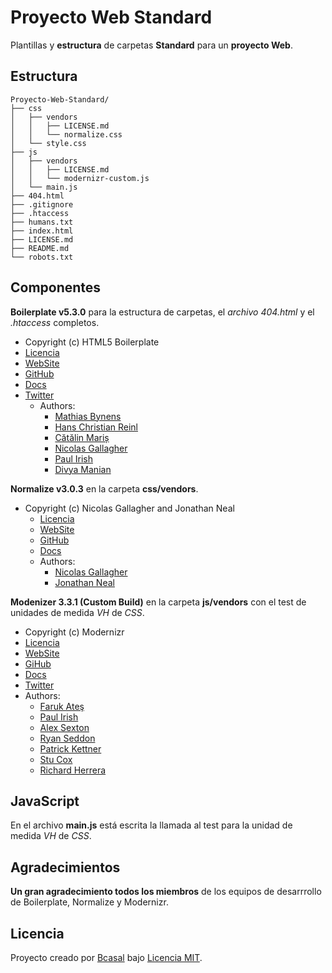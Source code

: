 # Proyecto Web Standard

Plantillas y **estructura** de carpetas **Standard** para un **proyecto Web**.

## Estructura

	Proyecto-Web-Standard/
	├── css
	│   ├── vendors
	│   │   ├── LICENSE.md
	│   │   └── normalize.css
	│   └── style.css
	├── js
	│   ├── vendors
	│   │   ├── LICENSE.md
	│   │   └── modernizr-custom.js
	│   └── main.js
	├── 404.html
	├── .gitignore
	├── .htaccess
	├── humans.txt
	├── index.html
	├── LICENSE.md
	├── README.md
	└── robots.txt

## Componentes

**Boilerplate v5.3.0** para la estructura de carpetas, el _archivo 404.html_
y el _.htaccess_ completos.

  * Copyright (c) HTML5 Boilerplate
  * [Licencia](https://github.com/h5bp/html5-boilerplate/blob/master/LICENSE.txt)
  * [WebSite](https://html5boilerplate.com/)
  * [GitHub](https://github.com/h5bp/html5-boilerplate)
  * [Docs](https://github.com/h5bp/html5-boilerplate/blob/5.3.0/dist/doc/TOC.md)
  * [Twitter](https://twitter.com/h5bp)
	* Authors:
		- [Mathias Bynens](@mathias)
		- [Hans Christian Reinl](@drublic)
		- [Cătălin Mariș](@alrra)
		- [Nicolas Gallagher](@necolas)
		- [Paul Irish](@paul_irish)
		- [Divya Manian](@divya)

**Normalize v3.0.3** en la carpeta **css/vendors**.

  * Copyright (c) Nicolas Gallagher and Jonathan Neal
	* [Licencia](https://github.com/necolas/normalize.css/blob/master/LICENSE.md)
	* [WebSite](http://necolas.github.io/normalize.css)
	* [GitHub](https://github.com/necolas/normalize.css)
	* [Docs](http://nicolasgallagher.com/about-normalize-css)
	* Authors:
		- [Nicolas Gallagher](@necolas)
		- [Jonathan Neal](@jon_neal)

**Modenizer 3.3.1 (Custom Build)** en la carpeta **js/vendors** con el test de
unidades de medida _VH_ de _CSS_.

 * Copyright (c) Modernizr
 * [Licencia](https://opensource.org/licenses/MIT)
 * [WebSite](https://modernizr.com/)
 * [GiHub](https://github.com/Modernizr/Modernizr)
 * [Docs](https://modernizr.com/docs)
 * [Twitter](https://twitter.com/modernizr)
 * Authors:
	 - [Faruk Ateş](@KuraFire)
	 - [Paul Irish](@paul_irish)
	 - [Alex Sexton](@SlexAxton)
	 - [Ryan Seddon](@ryanseddon)
	 - [Patrick Kettner](@patrickkettner)
	 - [Stu Cox](@StuCoxMedia)
	 - [Richard Herrera](@doctyper)

## JavaScript

En el archivo **main.js** está escrita la llamada al test para la unidad de
medida _VH_ de _CSS_.

## Agradecimientos

**Un gran agradecimiento todos los miembros** de los equipos de desarrrollo de
Boilerplate, Normalize y Modernizr.

## Licencia

Proyecto creado por [Bcasal](http://bcasal.es)
bajo [Licencia MIT](https://github.com/BCasal/Proyecto-Web-Standard/blob/master/LICENSE.md).

